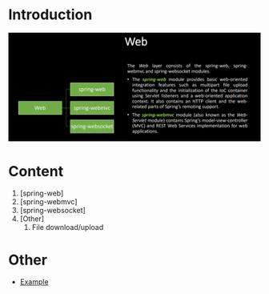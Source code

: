 # Introduction

![img](img.png)
# Content
1. [spring-web]
2. [spring-webmvc]
3. [spring-websocket]
4. [Other]
   1. File download/upload


# Other
- [Example](https://github.com/marcobehlerjetbrains/photoz-clone/blob/main/src/main/java/com/jetbrains/marco/photoz/clone/web/DownloadController.java)